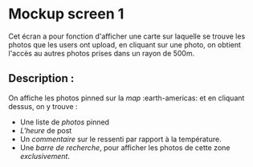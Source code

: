 # Mockup screen 1

Cet écran a pour fonction d'afficher une carte sur laquelle se trouve les photos que les users ont upload, en cliquant sur une photo, on obtient l'accès au autres photos prises dans un rayon de 500m.

## Description :

On affiche les photos pinned sur la *map* :earth-americas: et en cliquant dessus, on y trouve : 
* Une liste de *photos* pinned 
* *L'heure* de post
* Un *commentaire* sur le ressenti par rapport à la température.
* Une *barre de recherche*, pour afficher les photos de cette zone *exclusivement*.



